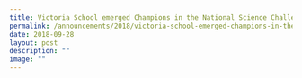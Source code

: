 ```yaml
---
title: Victoria School emerged Champions in the National Science Challenge (NSC) 2018!
permalink: /announcements/2018/victoria-school-emerged-champions-in-the-national-science-challenge-nsc-2018/
date: 2018-09-28
layout: post
description: ""
image: ""
---
```

